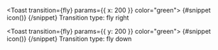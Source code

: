 <Toast transition={fly} params={{ x: 200 }} color="green">
  {#snippet icon()}
  <DownloadOutline class="w-5 h-5" />
  {/snippet}
  Transition type: fly right
</Toast>

<Toast transition={fly} params={{ y: 200 }} color="green">
  {#snippet icon()}
  <DownloadOutline class="w-5 h-5" />
  {/snippet}
  Transition type: fly down
</Toast>